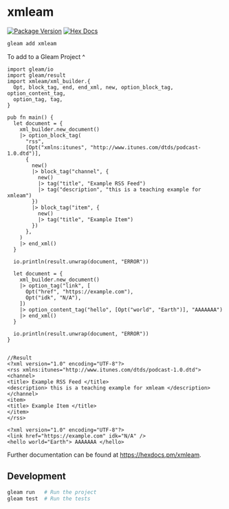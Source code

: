 # xmleam

[![Package Version](https://img.shields.io/hexpm/v/xmleam)](https://hex.pm/packages/xmleam)
[![Hex Docs](https://img.shields.io/badge/hex-docs-ffaff3)](https://hexdocs.pm/xmleam/)


```sh
gleam add xmleam
```

To add to a Gleam Project  ^

```gleam
import gleam/io
import gleam/result
import xmleam/xml_builder.{
  Opt, block_tag, end, end_xml, new, option_block_tag, option_content_tag,
  option_tag, tag,
}

pub fn main() {
  let document = {
    xml_builder.new_document()
    |> option_block_tag(
      "rss",
      [Opt("xmlns:itunes", "http://www.itunes.com/dtds/podcast-1.0.dtd")],
      {
        new()
        |> block_tag("channel", {
          new()
          |> tag("title", "Example RSS Feed")
          |> tag("description", "this is a teaching example for xmleam")
        })
        |> block_tag("item", {
          new()
          |> tag("title", "Example Item")
        })
      },
    )
    |> end_xml()
  }

  io.println(result.unwrap(document, "ERROR"))

  let document = {
    xml_builder.new_document()
    |> option_tag("link", [
      Opt("href", "https://example.com"),
      Opt("idk", "N/A"),
    ])
    |> option_content_tag("hello", [Opt("world", "Earth")], "AAAAAAA")
    |> end_xml()
  }

  io.println(result.unwrap(document, "ERROR"))
}


//Result
<?xml version="1.0" encoding="UTF-8"?>
<rss xmlns:itunes="http://www.itunes.com/dtds/podcast-1.0.dtd"> 
<channel> 
<title> Example RSS Feed </title> 
<description> this is a teaching example for xmleam </description> 
</channel> 
<item> 
<title> Example Item </title> 
</item> 
</rss> 

<?xml version="1.0" encoding="UTF-8"?>
<link href="https://example.com" idk="N/A" />
<hello world="Earth"> AAAAAAA </hello> 
```

Further documentation can be found at <https://hexdocs.pm/xmleam>.

## Development

```sh
gleam run   # Run the project
gleam test  # Run the tests
```
